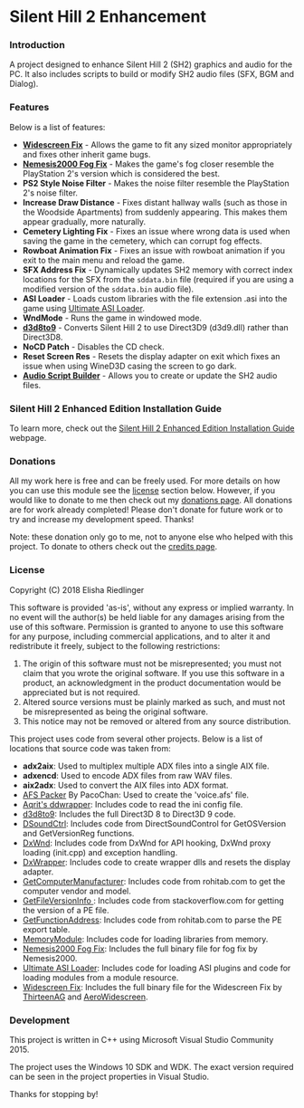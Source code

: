 # Silent Hill 2 Enhancement
### Introduction
A project designed to enhance Silent Hill 2 (SH2) graphics and audio for the PC. It also includes scripts to build or modify SH2 audio files (SFX, BGM and Dialog).

### Features
Below is a list of features:

 * [**Widescreen Fix**](https://github.com/ThirteenAG/WidescreenFixesPack/releases/tag/sh2) - Allows the game to fit any sized monitor appropriately and fixes other inherit game bugs.
 * [**Nemesis2000 Fog Fix**](http://ps2wide.net/pc.html#sh2) - Makes the game's fog closer resemble the PlayStation 2's version which is considered the best.
 * **PS2 Style Noise Filter** - Makes the noise filter resemble the PlayStation 2's noise filter.
 * **Increase Draw Distance** - Fixes distant hallway walls (such as those in the Woodside Apartments) from suddenly appearing.  This makes them appear gradually, more naturally.
 * **Cemetery Lighting Fix** - Fixes an issue where wrong data is used when saving the game in the cemetery, which can corrupt fog effects.
 * **Rowboat Animation Fix** - Fixes an issue with rowboat animation if you exit to the main menu and reload the game.
 * **SFX Address Fix** - Dynamically updates SH2 memory with correct index locations for the SFX from the `sddata.bin` file (required if you are using a modified version of the `sddata.bin` audio file).
 * **ASI Loader** - Loads custom libraries with the file extension .asi into the game using [Ultimate ASI Loader](https://github.com/ThirteenAG/Ultimate-ASI-Loader).
 * **WndMode** - Runs the game in windowed mode.
 * [**d3d8to9**](https://github.com/crosire/d3d8to9) - Converts Silent Hill 2 to use Direct3D9 (d3d9.dll) rather than Direct3D8.
 * **NoCD Patch** - Disables the CD check.
 * **Reset Screen Res** - Resets the display adapter on exit which fixes an issue when using WineD3D casing the screen to go dark.
 * [**Audio Script Builder**](AudioScripts) - Allows you to create or update the SH2 audio files.

### Silent Hill 2 Enhanced Edition Installation Guide
To learn more, check out the [Silent Hill 2 Enhanced Edition Installation Guide](http://www.enhanced.townofsilenthill.com/SH2/) webpage.

### Donations

All my work here is free and can be freely used.  For more details on how you can use this module see the [license](#license) section below.  However, if you would like to donate to me then check out my [donations page](https://PayPal.me/elishacloud).  All donations are for work already completed!  Please don't donate for future work or to try and increase my development speed.  Thanks!

Note: these donation only go to me, not to anyone else who helped with this project.  To donate to others check out the [credits page](http://www.enhanced.townofsilenthill.com/SH2/credit.htm).

### License
Copyright (C) 2018 Elisha Riedlinger

This software is provided 'as-is', without any express or implied warranty. In no event will the author(s) be held liable for any damages arising from the use of this software. Permission is granted to anyone to use this software for any purpose, including commercial applications, and to alter it and redistribute it freely, subject to the following restrictions:

1. The origin of this software must not be misrepresented; you must not claim that you wrote the original software. If you use this software in a product, an acknowledgment in the product documentation would be appreciated but is not required.
2. Altered source versions must be plainly marked as such, and must not be misrepresented as being the original software.
3. This notice may not be removed or altered from any source distribution.

This project uses code from several other projects. Below is a list of locations that source code was taken from:

 * **adx2aix**: Used to multiplex multiple ADX files into a single AIX file.
 * **adxencd**: Used to encode ADX files from raw WAV files.
 * **aix2adx**: Used to convert the AIX files into ADX format.
 * [AFS Packer](https://www.romhacking.net/utilities/843/) By PacoChan: Used to create the 'voice.afs' file.
 * [Aqrit's ddwrapper](http://bitpatch.com/ddwrapper.html): Includes code to read the ini config file.
 * [d3d8to9](https://github.com/crosire/d3d8to9): Includes the full Direct3D 8 to Direct3D 9 code.
 * [DSoundCtrl](https://github.com/nRaecheR/DirectSoundControl): Includes code from DirectSoundControl for GetOSVersion and GetVersionReg functions.
 * [DxWnd](https://sourceforge.net/projects/dxwnd/): Includes code from DxWnd for API hooking, DxWnd proxy loading (init.cpp) and exception handling.
 * [DxWrapper](https://github.com/elishacloud/dxwrapper): Includes code to create wrapper dlls and resets the display adapter.
 * [GetComputerManufacturer](http://www.rohitab.com/discuss/topic/35915-win32-api-to-get-system-information/): Includes code from rohitab.com to get the computer vendor and model.
 * [GetFileVersionInfo ](https://stackoverflow.com/a/940743): Includes code from stackoverflow.com for getting the version of a PE file.
 * [GetFunctionAddress](http://www.rohitab.com/discuss/topic/40594-parsing-pe-export-table/): Includes code from rohitab.com to parse the PE export table.
 * [MemoryModule](https://github.com/fancycode/MemoryModule): Includes code for loading libraries from memory.
 * [Nemesis2000 Fog Fix](http://ps2wide.net/pc.html#sh2): Includes the full binary file for fog fix by Nemesis2000.
 * [Ultimate ASI Loader](https://github.com/ThirteenAG/Ultimate-ASI-Loader): Includes code for loading ASI plugins and code for loading modules from a module resource.
 * [Widescreen Fix](https://github.com/ThirteenAG/WidescreenFixesPack/releases/tag/sh2): Includes the full binary file for the Widescreen Fix by [ThirteenAG](https://github.com/ThirteenAG) and [AeroWidescreen](https://github.com/AeroWidescreen).

### Development
This project is written in C++ using Microsoft Visual Studio Community 2015.

The project uses the Windows 10 SDK and WDK. The exact version required can be seen in the project properties in Visual Studio.

Thanks for stopping by!